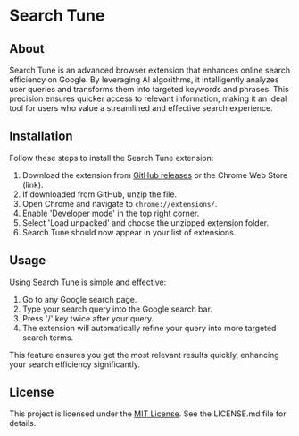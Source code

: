 # Search Tune

## About

Search Tune is an advanced browser extension that enhances online search efficiency on Google. By leveraging AI
algorithms, it intelligently analyzes user queries and transforms them into targeted keywords and phrases. This
precision ensures quicker access to relevant information, making it an ideal tool for users who value a streamlined and
effective search experience.

## Installation

Follow these steps to install the Search Tune extension:

1. Download the extension from [GitHub releases](#) or the Chrome Web Store (link).
2. If downloaded from GitHub, unzip the file.
3. Open Chrome and navigate to `chrome://extensions/`.
4. Enable 'Developer mode' in the top right corner.
5. Select 'Load unpacked' and choose the unzipped extension folder.
6. Search Tune should now appear in your list of extensions.

## Usage

Using Search Tune is simple and effective:

1. Go to any Google search page.
2. Type your search query into the Google search bar.
3. Press '/' key twice after your query.
4. The extension will automatically refine your query into more targeted search terms.

This feature ensures you get the most relevant results quickly, enhancing your search efficiency significantly.


## License

This project is licensed under the [MIT License](LICENSE.md). See the LICENSE.md file for details.
